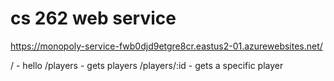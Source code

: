 # cs 262 web service
          
<https://monopoly-service-fwb0djd9etgre8cr.eastus2-01.azurewebsites.net/>

/ - hello
/players - gets players
/players/:id - gets a specific player

